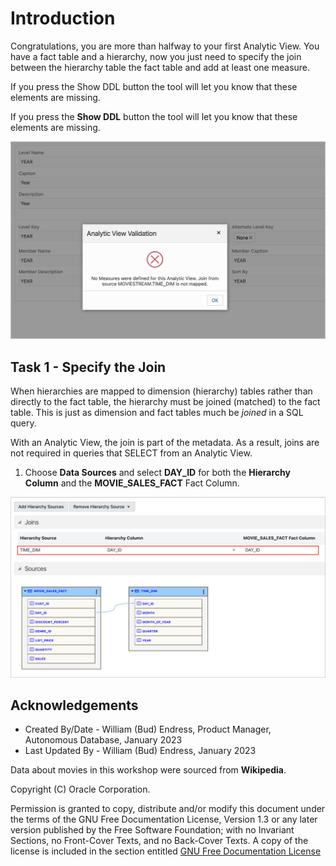 # Introduction

Congratulations, you are more than halfway to your first Analytic View. You have a fact table and a hierarchy, now you just need to specify the join between the hierarchy table the fact table and add at least one measure.

If you press the Show DDL button the tool will let you know that these elements are missing.

If you press the **Show DDL** button the tool will let you know that these elements are missing.

![Missing Join](images/8-missing-join.png)

## Task 1 - Specify the Join

When hierarchies are mapped to dimension (hierarchy) tables rather than directly to the fact table, the hierarchy must be joined (matched) to the fact table.  This is just as dimension and fact tables much be *joined* in a SQL query.

With an Analytic View, the join is part of the metadata. As a result, joins are not required in queries that SELECT from an Analytic View.

1. Choose **Data Sources** and select **DAY\_ID** for both the **Hierarchy Column** and the **MOVIE\_SALES\_FACT** Fact Column.

![Join Time Dim](images/8-join-time-dim.png)

## Acknowledgements

- Created By/Date - William (Bud) Endress, Product Manager, Autonomous Database, January 2023
- Last Updated By - William (Bud) Endress, January 2023

Data about movies in this workshop were sourced from **Wikipedia**.

Copyright (C)  Oracle Corporation.

Permission is granted to copy, distribute and/or modify this document
under the terms of the GNU Free Documentation License, Version 1.3
or any later version published by the Free Software Foundation;
with no Invariant Sections, no Front-Cover Texts, and no Back-Cover Texts.
A copy of the license is included in the section entitled [GNU Free Documentation License](files/gnu-free-documentation-license.txt)
